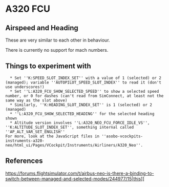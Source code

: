A320 FCU
========

Airspeed and Heading
--------------------

These are very similar to each other in behaviour.

There is currently no support for mach numbers.

Things to experiment with
-------------------------

```
  * Set ''K:SPEED_SLOT_INDEX_SET'' with a value of 1 (selected) or 2 (managed); variable ''AUTOPILOT_SPEED_SLOT_INDEX'' to read it (don't use underscores!)
  * Set ''L:A320_FCU_SHOW_SELECTED_SPEED'' to show a selected speed number, or 0 for dashes (can't read from SimConnect, at least not the same way as the slot above)
  * Similarly, ''K:HEADING_SLOT_INDEX_SET'' is 1 (selected) or 2 (managed)
  * ''L:A320_FCU_SHOW_SELECTED_HEADING'' for the selected heading shown
  * Altitude version involves ''L:A320_NEO_FCU_FORCE_IDLE_VS'', ''K:ALTITUDE_SLOT_INDEX_SET'', something internal called ''AP_ALT_VAR_SET_ENGLISH''
For more, look at the JavaScript files in ''asobo-vcockpits-instruments-a320-neo/html_ui/Pages/VCockpit/Instruments/Airliners/A320_Neo''.
```

References
----------

https://forums.flightsimulator.com/t/airbus-neo-is-there-a-binding-to-switch-between-managed-and-selected-modes/244977/15|this]]
